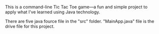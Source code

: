 This is a command-line Tic Tac Toe game—a fun and simple project to apply what I've learned using Java technology.

There are five java fource file in the "src" folder. "MainApp.java" file is the drive file for this project. 

